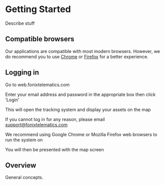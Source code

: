 # Getting Started
Describe stuff

## Compatible browsers
Our applications are compatible with most modern browsers. However, we do recommend you to use [Chrome](https://www.google.com/chrome/) or [Firefox](https://www.mozilla.org/firefox/) for a better experience.

## Logging in

Go to web.fonixtelematics.com

Enter your email address and password in the appropriate box then click ‘Login’

This will open the tracking system and display your assets on the map

If you cannot log in for any reason, please email [support@fonixtelematics.com](mailto:support@fonixtelematics.com)

We recommend using Google Chrome or Mozilla Firefox web browsers to run the system on



You will then be presented with the map screen



## Overview
General concepts.



<!--stackedit_data:
eyJoaXN0b3J5IjpbLTE2MDAyMDg3NzcsLTcwNDEzMjI1Nl19
-->